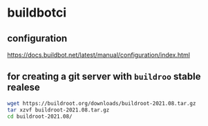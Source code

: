 # buildbotci

## configuration
https://docs.buildbot.net/latest/manual/configuration/index.html

## for creating a git server with `buildroo` stable realese
```bash
wget https://buildroot.org/downloads/buildroot-2021.08.tar.gz
tar xzvf buildroot-2021.08.tar.gz
cd buildroot-2021.08/
```
